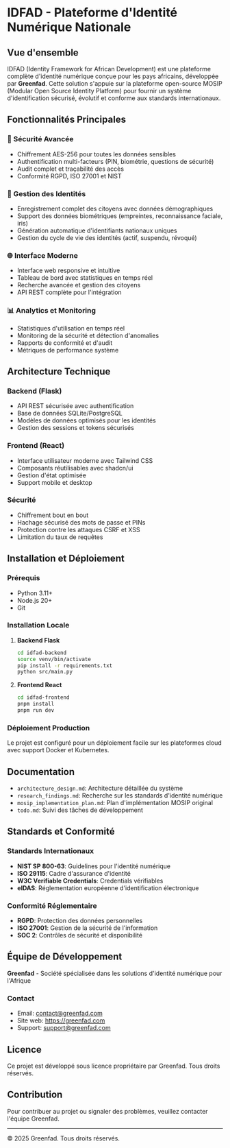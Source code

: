 # IDFAD - Plateforme d'Identité Numérique Nationale

## Vue d'ensemble

IDFAD (Identity Framework for African Development) est une plateforme complète d'identité numérique conçue pour les pays africains, développée par **Greenfad**. Cette solution s'appuie sur la plateforme open-source MOSIP (Modular Open Source Identity Platform) pour fournir un système d'identification sécurisé, évolutif et conforme aux standards internationaux.

## Fonctionnalités Principales

### 🔐 Sécurité Avancée
- Chiffrement AES-256 pour toutes les données sensibles
- Authentification multi-facteurs (PIN, biométrie, questions de sécurité)
- Audit complet et traçabilité des accès
- Conformité RGPD, ISO 27001 et NIST

### 👤 Gestion des Identités
- Enregistrement complet des citoyens avec données démographiques
- Support des données biométriques (empreintes, reconnaissance faciale, iris)
- Génération automatique d'identifiants nationaux uniques
- Gestion du cycle de vie des identités (actif, suspendu, révoqué)

### 🌐 Interface Moderne
- Interface web responsive et intuitive
- Tableau de bord avec statistiques en temps réel
- Recherche avancée et gestion des citoyens
- API REST complète pour l'intégration

### 📊 Analytics et Monitoring
- Statistiques d'utilisation en temps réel
- Monitoring de la sécurité et détection d'anomalies
- Rapports de conformité et d'audit
- Métriques de performance système

## Architecture Technique

### Backend (Flask)
- API REST sécurisée avec authentification
- Base de données SQLite/PostgreSQL
- Modèles de données optimisés pour les identités
- Gestion des sessions et tokens sécurisés

### Frontend (React)
- Interface utilisateur moderne avec Tailwind CSS
- Composants réutilisables avec shadcn/ui
- Gestion d'état optimisée
- Support mobile et desktop

### Sécurité
- Chiffrement bout en bout
- Hachage sécurisé des mots de passe et PINs
- Protection contre les attaques CSRF et XSS
- Limitation du taux de requêtes

## Installation et Déploiement

### Prérequis
- Python 3.11+
- Node.js 20+
- Git

### Installation Locale

1. **Backend Flask**
   ```bash
   cd idfad-backend
   source venv/bin/activate
   pip install -r requirements.txt
   python src/main.py
   ```

2. **Frontend React**
   ```bash
   cd idfad-frontend
   pnpm install
   pnpm run dev
   ```

### Déploiement Production
Le projet est configuré pour un déploiement facile sur les plateformes cloud avec support Docker et Kubernetes.

## Documentation

- `architecture_design.md`: Architecture détaillée du système
- `research_findings.md`: Recherche sur les standards d'identité numérique
- `mosip_implementation_plan.md`: Plan d'implémentation MOSIP original
- `todo.md`: Suivi des tâches de développement

## Standards et Conformité

### Standards Internationaux
- **NIST SP 800-63**: Guidelines pour l'identité numérique
- **ISO 29115**: Cadre d'assurance d'identité
- **W3C Verifiable Credentials**: Credentials vérifiables
- **eIDAS**: Réglementation européenne d'identification électronique

### Conformité Réglementaire
- **RGPD**: Protection des données personnelles
- **ISO 27001**: Gestion de la sécurité de l'information
- **SOC 2**: Contrôles de sécurité et disponibilité

## Équipe de Développement

**Greenfad** - Société spécialisée dans les solutions d'identité numérique pour l'Afrique

### Contact
- Email: contact@greenfad.com
- Site web: https://greenfad.com
- Support: support@greenfad.com

## Licence

Ce projet est développé sous licence propriétaire par Greenfad. Tous droits réservés.

## Contribution

Pour contribuer au projet ou signaler des problèmes, veuillez contacter l'équipe Greenfad.

---

© 2025 Greenfad. Tous droits réservés.

